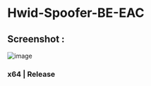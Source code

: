 # Hwid-Spoofer-BE-EAC

## Screenshot :
![image](https://user-images.githubusercontent.com/99735855/163100613-8d5bf0a7-282c-4ff4-a112-90d54e0a846e.png)


### x64 | Release 
